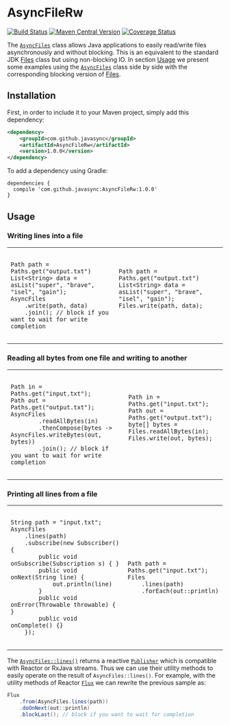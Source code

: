 # AsyncFileRw

[![Build Status](https://sonarcloud.io/api/project_badges/measure?project=com.github.javasync%3AAsyncFileRw&metric=alert_status)](https://sonarcloud.io/dashboard?id=com.github.javasync%3AAsyncFileRw)
[![Maven Central Version](https://img.shields.io/maven-central/v/com.github.javasync/AsyncFileRw.svg)](https://search.maven.org/#search%7Cga%7C1%7Ca%3A%22AsyncFileRw%22)
[![Coverage Status](https://sonarcloud.io/api/project_badges/measure?project=com.github.javasync%3AAsyncFileRw&metric=coverage)](https://sonarcloud.io/component_measures?id=com.github.javasync%3AAsyncFileRw&metric=Coverage)

The [`AsyncFiles`](src/main/java/org/javaync/io/AsyncFiles.java) class allows Java
applications to easily read/write files asynchronously and without blocking.
This is an equivalent to the standard JDK
[Files](https://docs.oracle.com/javase/10/docs/api/java/nio/file/Files.html)
class but using non-blocking IO.
In section [Usage](#Usage) we present some examples using the
[`AsyncFiles`](src/main/java/org/javaync/io/AsyncFiles.java)
class side by side with the corresponding blocking version of
[Files](https://docs.oracle.com/javase/10/docs/api/java/nio/file/Files.html).

## Installation

First, in order to include it to your Maven project,
simply add this dependency:

```xml
<dependency>
    <groupId>com.github.javasync</groupId>
    <artifactId>AsyncFileRw</artifactId>
    <version>1.0.0</version>
</dependency>
```

To add a dependency using Gradle:

```
dependencies {
  compile 'com.github.javasync:AsyncFileRw:1.0.0'
}
```

## Usage

### Writing lines into a file

<table class="table">
    <tr class="row">
        <td>
            <pre><code class="language-java">
Path path = Paths.get("output.txt")
List&ltString&gt data = asList("super", "brave", "isel", "gain");
AsyncFiles
    .write(path, data)
    .join(); // block if you want to wait for write completion
            </code></pre>
        </td>
        <td>
            <pre><code class="language-java">
Path path = Paths.get("output.txt")
List&ltString&gt data = asList("super", "brave", "isel", "gain");
Files.write(path, data);
&nbsp
&nbsp
            </code></pre>
        </td>
    <tr>
</table>

### Reading all bytes from one file and writing to another

<table class="table">
    <tr class="row">
        <td>
            <pre><code class="language-java">
Path in = Paths.get("input.txt");
Path out = Paths.get("output.txt");
AsyncFiles
        .readAllBytes(in)
        .thenCompose(bytes -> AsyncFiles.writeBytes(out, bytes))
        .join(); // block if you want to wait for write completion
            </code></pre>
        </td>
        <td>
            <pre><code class="language-java">
Path in = Paths.get("input.txt");
Path out = Paths.get("output.txt");
byte[] bytes = Files.readAllBytes(in);
Files.write(out, bytes);
&nbsp
&nbsp
            </code></pre>
        </td>
    <tr>
</table>

### Printing all lines from a file

<table class="table">
    <tr class="row">
        <td>
            <pre><code class="language-java">
String path = "input.txt";
AsyncFiles
    .lines(path)
    .subscribe(new Subscriber<String>() {
        public void onSubscribe(Subscription s) { }
        public void onNext(String line) {
            out.println(line)
        }
        public void onError(Throwable throwable) { }
        public void onComplete() {}
    });
            </code></pre>
        </td>
        <td>
            <pre><code class="language-java">
Path path = Paths.get("input.txt");
Files
    .lines(path)
    .forEach(out::println)
            </code></pre>
        </td>
    <tr>
</table>

The [`AsyncFiles::lines()`](src/main/java/org/javaync/io/AsyncFiles.java#L63)
returns a reactive [`Publisher`](https://www.reactive-streams.org/reactive-streams-1.0.0-javadoc/org/reactivestreams/Publisher.html)
which is compatible with Reactor or RxJava streams. 
Thus we can use their utility methods to easily operate on the result of `AsyncFiles::lines()`.
For example, with the utility methods of Reactor
[`Flux`](https://projectreactor.io/docs/core/release/api/reactor/core/publisher/Flux.html)
we can rewrite the previous sample as: 

```java
Flux
    .from(AsyncFiles.lines(path))
    .doOnNext(out::println)
    .blockLast(); // block if you want to wait for completion
```

